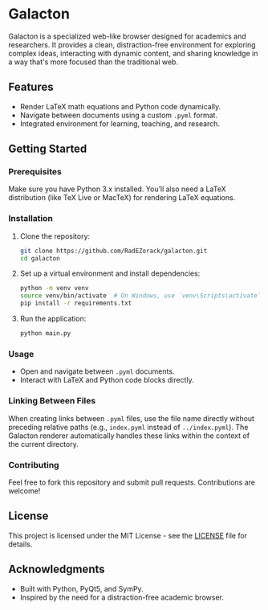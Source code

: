 # Galacton

Galacton is a specialized web-like browser designed for academics and researchers. It provides a clean, distraction-free environment for exploring complex ideas, interacting with dynamic content, and sharing knowledge in a way that's more focused than the traditional web.

## Features

- Render LaTeX math equations and Python code dynamically.
- Navigate between documents using a custom `.pyml` format.
- Integrated environment for learning, teaching, and research.

## Getting Started

### Prerequisites

Make sure you have Python 3.x installed. You’ll also need a LaTeX distribution (like TeX Live or MacTeX) for rendering LaTeX equations.

### Installation

1. Clone the repository:
    ```bash
    git clone https://github.com/RadEZorack/galacton.git
    cd galacton
    ```

2. Set up a virtual environment and install dependencies:
    ```bash
    python -m venv venv
    source venv/bin/activate  # On Windows, use `venv\Scripts\activate`
    pip install -r requirements.txt
    ```

3. Run the application:
    ```bash
    python main.py
    ```

### Usage

- Open and navigate between `.pyml` documents.
- Interact with LaTeX and Python code blocks directly.

### Linking Between Files

When creating links between `.pyml` files, use the file name directly without preceding relative paths (e.g., `index.pyml` instead of `../index.pyml`). The Galacton renderer automatically handles these links within the context of the current directory.

### Contributing

Feel free to fork this repository and submit pull requests. Contributions are welcome!

## License

This project is licensed under the MIT License - see the [LICENSE](LICENSE) file for details.

## Acknowledgments

- Built with Python, PyQt5, and SymPy.
- Inspired by the need for a distraction-free academic browser.
